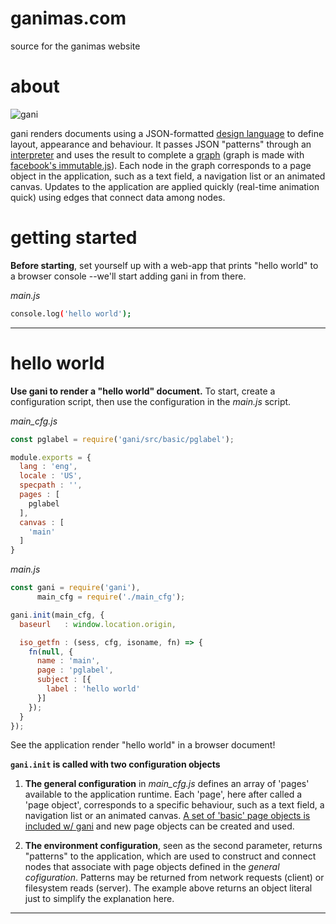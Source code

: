 ganimas.com
===========

source for the ganimas website


about
=====

![gani](https://github.com/iambumblehead/gani/raw/master/doc/ganimas-200x200.png)

gani renders documents using a JSON-formatted [design language][1] to define layout, appearance and behaviour. It passes JSON "patterns" through an [interpreter][2] and uses the result to complete a [graph][3] (graph is made with [facebook's immutable.js][4]). Each node in the graph corresponds to a page object in the application, such as a text field, a navigation list or an animated canvas. Updates to the application are applied quickly (real-time animation quick) using edges that connect data among nodes.


[0]: http://www.bumblehead.com "bumblehead"
[1]: http://www.jeffreynichols.com/papers/a17-nichols.pdf "nichols, uidl"
[2]: https://github.com/iambumblehead/specmob "specmob, interpreter"
[3]: https://github.com/iambumblehead/spectraph "spectraph, graph"
[4]: https://facebook.github.io/immutable-js/ "immutable-js"


getting started
===============

**Before starting**, set yourself up with a web-app that prints "hello world" to a browser console --we'll start adding gani in from there.

*main.js*

```bash
console.log('hello world');
```

------------------------------
hello world
===========

**Use gani to render a "hello world" document.** To start, create a configuration script, then use the configuration in the *main.js* script.

*main_cfg.js*

```javascript
const pglabel = require('gani/src/basic/pglabel');

module.exports = {
  lang : 'eng',
  locale : 'US',
  specpath : '',
  pages : [
    pglabel
  ],
  canvas : [
    'main'
  ]
}
```

*main.js*

```javascript
const gani = require('gani'),
      main_cfg = require('./main_cfg');

gani.init(main_cfg, {
  baseurl   : window.location.origin,

  iso_getfn : (sess, cfg, isoname, fn) => {
    fn(null, {
      name : 'main',
      page : 'pglabel',
      subject : [{
        label : 'hello world'
      }]
    });
  }
});
```

See the application render "hello world" in a browser document!

**`gani.init` is called with two configuration objects**

 1. **The general configuration** in *main_cfg.js* defines an array of 'pages' available to the application runtime. Each 'page', here after called a 'page object', corresponds to a specific behaviour, such as a text field, a navigation list or an animated canvas. [A set of 'basic' page objects is included w/ gani](https://github.com/iambumblehead/gani/tree/master/src/basic) and new page objects can be created and used.

 2. **The environment configuration**, seen as the second parameter, returns "patterns" to the application, which are used to construct and connect nodes that associate with page objects defined in the _general cofiguration_. Patterns may be returned from network requests (client) or filesystem reads (server). The example above returns an object literal just to simplify the explanation here.


------------------------------


<!--

To construct the document, gani needs a json file.

The JSON patterns gani uses are pre-processed and saved to an output directory using page-deploy.

the following directory and file structure is recommended (and used by _this_ web site):

-->

